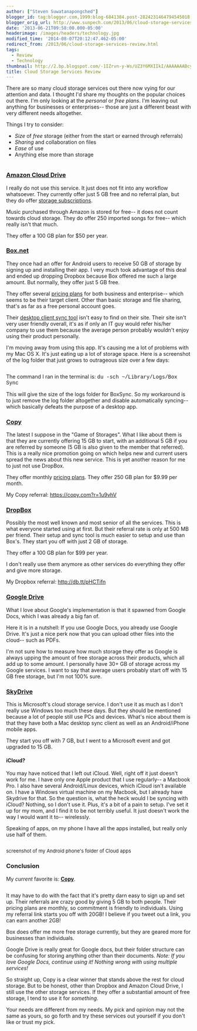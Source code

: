 ```yaml
---
author: ["Steven Suwatanapongched"]
blogger_id: tag:blogger.com,1999:blog-6841384.post-2824231464794545018
blogger_orig_url: http://www.sunpech.com/2013/06/cloud-storage-services-review.html
date: '2013-06-21T09:58:00.000-05:00'
headerimage: /images/headers/technology.jpg
modified_time: '2014-08-07T20:12:47.462-05:00'
redirect_from: /2013/06/cloud-storage-services-review.html
tags:
  - Review
  - Technology
thumbnail: http://2.bp.blogspot.com/-1IZrvn-y-Ws/UZ3Y6MXIIkI/AAAAAAABcy0/x7NuMZG4hMo/s600/Cloud_Storage_Apps.jpg
title: Cloud Storage Services Review
---
```



There are so many cloud storage services out there now vying for our attention and data. I thought I'd share my thoughts on the popular choices out there. I'm only looking at the <i>personal</i> or <i>free plans</i>. I'm leaving out anything for businesses or enterprises-- those are just a different beast with very different needs altogether.

Things I try to consider:

<ul>
  <li><i>Size</i> of <i>free</i> storage (either from the start or earned through referrals)</li>
  <li><i>Sharing</i> and collaboration on files</li>
  <li><i>Ease</i> of use</li>
  <li>Anything else more than storage</li>
</ul>

<img   border="0" src="http://2.bp.blogspot.com/-1IZrvn-y-Ws/UZ3Y6MXIIkI/AAAAAAABcy0/x7NuMZG4hMo/s400/Cloud_Storage_Apps.jpg" alt=""  />

### <a href="http://www.amazon.com/gp/feature.html?ie=UTF8&amp;docId=1000828861">Amazon Cloud Drive</a>

I really do not use this service. It just does not fit into any workflow whatsoever. They currently offer just 5 GB free and no referral plan, but they do offer <a href="https://www.amazon.com/clouddrive/manage">storage subscriptions</a>.

Music purchased through Amazon is stored for free-- it does not count towards cloud storage. They do offer 250 imported songs for free-- which really isn't that much.

They offer a 100 GB plan for $50 per year.

### <a href="http://www.box.net/">Box.net</a>

They once had an offer for Android users to receive 50 GB of storage by signing up and installing their app. I very much took advantage of this deal and ended up dropping Dropbox because Box offered me such a large amount. But normally, they offer just 5 GB free.

They offer several <a href="https://www.box.com/pricing/">pricing plans</a> for both business and enterprise-- which seems to be their target client. Other than basic storage and file sharing, that's as far as a free personal account goes.

Their <a href="https://www.box.com/settings/sync">desktop client sync tool</a> isn't easy to find on their site. Their site isn't very user friendly overall, it's as if only an IT guy would refer his/her company to use them because the average person probably wouldn't enjoy using their product personally.

I'm moving away from using this app. It's causing me a lot of problems with my Mac OS X. It's just eating up a lot of storage space. Here is a screenshot of the log folder that just grows to outrageous size over a few days:

<a href="http://4.bp.blogspot.com/-x73Kfbars_U/UcRn1pFpKDI/AAAAAAABeeA/SJfeRHqTkHs/s600/screenshot_BoxSync.jpg" alt="" ><img   border="0"  src="http://4.bp.blogspot.com/-x73Kfbars_U/UcRn1pFpKDI/AAAAAAABeeA/SJfeRHqTkHs/s400/screenshot_BoxSync.jpg" alt=""  /></a>

The command I ran in the terminal is:
<span style="font-family: Courier New, Courier, monospace;">du -sch ~/Library/Logs/Box Sync</span>

This will give the size of the logs folder for BoxSync. So my workaround is to just remove the log folder altogether and disable automatically syncing-- which basically defeats the purpose of a desktop app.

### <a href="https://copy.com/?r=1u9vhV">Copy</a>

The latest I suppose in the "Game of Storages". What I like about them is that they are currently offering 15 GB to start, with an additional 5 GB if you are referred by someone (5 GB is also given to the member that referred). This is a really nice promotion going on which helps new and current users spread the news about this new service. This is yet another reason for me to just not use DropBox.

They offer monthly <a href="https://www.copy.com/price/">pricing plans</a>. They offer 250 GB plan for $9.99 per month.

My Copy referral: <a href="https://copy.com/?r=1u9vhV">https://copy.com?r=1u9vhV</a>

### <a href="http://db.tt/pHCTifn">DropBox</a>

Possibly the most well known and most senior of all the services. This is what everyone started using at first. But their referral rate is only at 500 MB per friend. Their setup and sync tool is much easier to setup and use than Box's. They start you off with just 2 GB of storage.

They offer a 100 GB plan for $99 per year.

I don't really use them anymore as other services do everything they offer and give more storage.

My Dropbox referral: <a href="http://db.tt/pHCTifn">http://db.tt/pHCTifn</a>

### <a href="http://drive.google.com/">Google Drive</a>

What I love about Google's implementation is that it spawned from Google Docs, which I was already a big fan of.

Here it is in a nutshell: If you use Google Docs, you already use Google Drive. It's just a nice perk now that you can upload other files into the cloud-- such as PDFs.

I'm not sure how to measure how much storage they offer as Google is always upping the amount of free storage across their products, which all add up to some amount. I personally have 30+ GB of storage across my Google services. I want to say that average users probably start off with 15 GB free storage, but I'm not 100% sure.

### <a href="http://windows.microsoft.com/en-us/skydrive/download">SkyDrive</a>

This is Microsoft's cloud storage service. I don't use it as much as I don't really use Windows too much these days. But they should be mentioned because a lot of people still use PCs and devices. What's nice about them is that they have both a Mac desktop sync client as well as an Android/iPhone mobile apps.

They start you off with 7 GB, but I went to a Microsoft event and got upgraded to 15 GB.

<h4>iCloud?</h4>

You may have noticed that I left out iCloud. Well, right off it just doesn't work for me. I have only one Apple product that I use regularly-- a Macbook Pro. I also have several Android/Linux devices, which iCloud isn't available on. I have a Windows virtual machine on my Macbook, but I already have Skydrive for that. So the question is, what the heck would I be syncing with iCloud? Nothing, so I don't use it. Plus, it's a bit of a pain to setup. I've set it up for my mom, and I find it to be not terribly useful. It just doesn't work the way I would want it to-- wirelessly.


Speaking of apps, on my phone I have all the apps installed, but really only use half of them.

<img   border="0"  src="http://3.bp.blogspot.com/-eJbpX9PkakE/UZ3ZHGiXnMI/AAAAAAABcy8/xxPbQHRaExI/s400/Screenshot_2013-05-23-01-41-16.png" alt="" />

<span style="font-size: small;">screenshot of my Android phone's folder of Cloud apps</span>

### Conclusion

My <i>current</i> favorite is: <a href="https://copy.com/?r=1u9vhV"><b>Copy</b></a>.

<img   border="0" src="http://2.bp.blogspot.com/-I3qZdkEuruM/UZ30KiXSmTI/AAAAAAABczc/wC0HXl1J91g/s200/cb555b2b988984a493d0398b74220248.png" alt="" />

It may have to do with the fact that it's pretty darn easy to sign up and set up. Their referrals are crazy good by giving 5 GB to both people. Their pricing plans are monthly, so commitment is friendly to individuals. Using my referral link starts you off with 20GB! I believe if you tweet out a link, you can earn another 2GB!

Box does offer me more free storage currently, but they are geared more for businesses than individuals.

Google Drive is really great for Google docs, but their folder structure can be confusing for storing anything other than their documents. <i>Note: If you love Google Docs, continue using it! Nothing wrong with using multiple services!</i>

So straight up, Copy is a clear winner that stands above the rest for cloud storage. But to be honest, other than Dropbox and Amazon Cloud Drive, I still use the other storage services. If they offer a substantial amount of free storage, I tend to use it for <i>something</i>.

Your needs are different from my needs. My pick and opinion may not the same as yours, so go forth and try these services out yourself if you don't like or trust my pick.